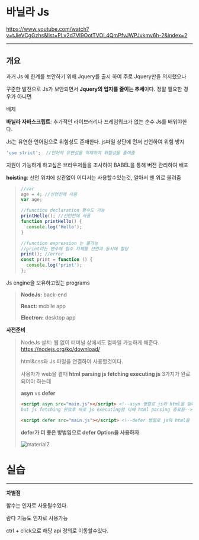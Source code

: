 # 바닐라 Js

https://www.youtube.com/watch?v=tJieVCgGzhs&list=PLv2d7VI9OotTVOL4QmPfvJWPJvkmv6h-2&index=2

---

## **개요**

과거 Js 에 한계를 보안하기 위해 Jquery를 출시 하여 주로 Jquery만을 의지했으나 

꾸준한 발전으로 Js가 보안되면서 **Jquery의 입지를 줄이는 추세**이다. 정말 필요한 경우가 아니면

배제

**바닐라 자바스크립트**: 추가적인 라이브러리나 프레임워크가 없는 순수 Js를 배워야한다.



Js는 유연한 언어임으로 위험성도 존재한다.  js파일 상단에 먼저 선언하여 위험 방지

~~~javascript
'use strict';  //언어의 유연성을 억제하여 위험성을 줄여줌
~~~

지원이 가능하게 하고싶은 브라우저들을 조사하여 BABEL을 통해 버전 관리하여 배포

**hoisting**: 선언 위치에 상관없이 어디서는 사용할수있는것, 알아서 맨 위로 올려줌 

> ~~~javascript
> //var
> age = 4; //선언전에 사용
> var age;
> 
> //function declaration 함수도 가능
> printHello(); //선언전에 사용
> function printHello() {
>   console.log('Hello');
> }
> 
> //function expression 는 불가능
> //print라는 변수에 함수 자체를 선언과 동시에 할당
> print(); //error
> const print = function () { 
>   console.log('print');
> };
> ~~~

Js engine을 보유하고있는 programs

> **NodeJs:** back-end
>
> **React:** mobile app
>
> **Electron:** desktop app



**사전준비**

> NodeJs 설치: 웹 없이 터미널 상에서도 컴파일 가능하게 해준다. https://nodejs.org/ko/download/
>
> html&css와 Js 파일을 연결하여 사용할것이다.
>
> 사용자가 web을 켤때 **html parsing   js fetching  executing js** 3가지가 완료되어야 하는데
>
> **asyn** vs **defer**
>
> ~~~html
> <script asyn src="main.js"></script> <!--asyn 병렬로 js와 html을 받아옴
> but js fetching 완료후 바로 js executing함 이때 html parsing 종료됨-->
> 
> <script defer src="main.js"></script> <!--defer 병렬로 js와 html을 받아오지만  js fetching과 html parsing 둘다 끝난후 js excuting함 , 작업중단x-->
> ~~~
>
> **defer가 더 좋은 방법임으로 defer Option을 사용하자**
>
> ![material2](C:\Users\afrad\OneDrive\문서\html-css-Js\available\material2.PNG)



# 실습

---

**차별점**

함수는 인자로 사용될수있다.

람다 기능도 인자로 사용가능

ctrl + click으로 해당 api 정의로 이동할수있다.



